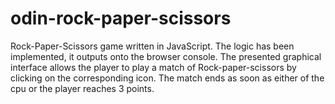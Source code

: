 # odin-rock-paper-scissors

Rock-Paper-Scissors game written in JavaScript. The logic has been implemented, it outputs onto the browser console. The presented graphical interface allows the player to play a match of Rock-paper-scissors by clicking on the corresponding icon. The match ends as soon as either of the cpu or the player reaches 3 points.